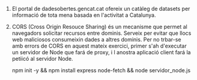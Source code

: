 1.  El portal de dadesobertes.gencat.cat ofereix un catàleg de datasets per informació de tota mena basada en l'activitat a Catalunya.
2.  CORS (Cross Origin Resouce Sharing) és un mecanisme que permet al navegadors solicitar recursos entre dominis. Serveix per evitar
    que llocs web maliciosos consumeixin dades a altres dominis.
    Per no trbar-se amb errors de CORS en aquest mateix exercici, primer s'ah d'executar un servidor de Node que fará de proxy, i l anostra aplicació client
    fará la petiicó al servidor Node.

    npm init -y && npm install express node-fetch && node servidor_node.js